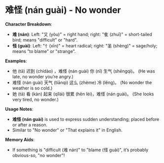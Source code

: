 # **难怪 (nán guài) - No wonder**

**Character Breakdown**:  
- **难 (nán)**: Left: "又 (yòu)" = right hand; right: "隹 (zhuī)" = short-tailed bird; means "difficult" or "hard".  
- **怪 (guài)**: Left: "忄(xīn)" = heart radical; right: "圣 (shèng)" = sage/holy; means "to blame" or "strange".

**Examples**:  
- 他 (tā) 迟到 (chídào) ，难怪 (nán guài) 你 (nǐ) 生气 (shēngqì)。 (He was late, no wonder you’re angry.)  
- 难怪 (nán guài) 天气 (tiānqì) 这么 (zhème) 冷 (lěng)。 (No wonder the weather is so cold.)  
- 她 (tā) 看 (kàn) 起来 (qǐlái) 很累 (hěn lèi)，难怪 (nán guài)。 (She looks very tired, no wonder.)

**Usage Notes**:  
- **难怪 (nán guài)** is used to express sudden understanding; placed before or after a reason.  
- Similar to "No wonder" or "That explains it" in English.

**Memory Aids**:  
- If something is "difficult (难 nán)" to "blame (怪 guài)", it’s probably obvious-so, "no wonder"!